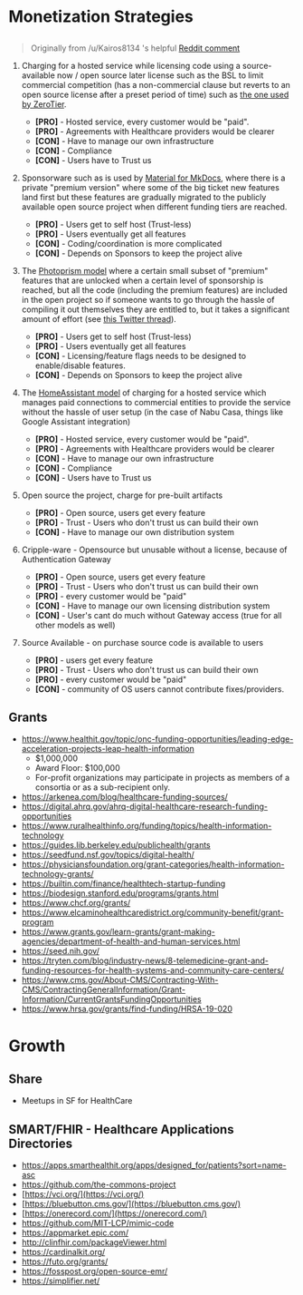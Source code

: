 # Monetization Strategies

## 

> Originally from /u/Kairos8134 's helpful [Reddit comment](https://www.reddit.com/r/selfhosted/comments/xj9rx7/introducing_fasten_a_selfhosted_personal/ip78dhr/)

1. Charging for a hosted service while licensing code using a source-available now / open source later license such as the BSL to limit commercial competition (has a non-commercial clause but reverts to an open source license after a preset period of time) such as [the one used by ZeroTier](https://github.com/zerotier/ZeroTierOne/blob/master/LICENSE.txt).  
	- **[PRO]** - Hosted service, every customer would be "paid". 
	- **[PRO]** - Agreements with Healthcare providers would be clearer
	- **[CON]** - Have to manage our own infrastructure
	- **[CON]** - Compliance
	- **[CON]** - Users have to Trust us 

2. Sponsorware such as is used by [Material for MkDocs](https://squidfunk.github.io/mkdocs-material/insiders/#whats-in-for-me), where there is a private "premium version" where some of the big ticket new features land first but these features are gradually migrated to the publicly available open source project when different funding tiers are reached.  
	- **[PRO]** - Users get to self host (Trust-less)
	- **[PRO]** - Users eventually get all features
	- **[CON]** - Coding/coordination is more complicated
	- **[CON]** - Depends on Sponsors to keep the project alive

3. The [Photoprism model](https://github.com/photoprism/photoprism/issues?q=label%3Asponsor-feature) where a certain small subset of "premium" features that are unlocked when a certain level of sponsorship is reached, but all the code (including the premium features) are included in the open project so if someone wants to go through the hassle of compiling it out themselves they are entitled to, but it takes a significant amount of effort (see [this Twitter thread](https://nitter.net/photoprism_app/status/1363795865543077890#m)).  
	- **[PRO]** - Users get to self host (Trust-less)
	- **[PRO]** - Users eventually get all features
	- **[CON]** - Licensing/feature flags needs to be designed to enable/disable features. 
	- **[CON]** - Depends on Sponsors to keep the project alive

4. The [HomeAssistant model](https://www.nabucasa.com/pricing/) of charging for a hosted service which manages paid connections to commercial entities to provide the service without the hassle of user setup (in the case of Nabu Casa, things like Google Assistant integration)
	- **[PRO]** - Hosted service, every customer would be "paid". 
	- **[PRO]** - Agreements with Healthcare providers would be clearer
	- **[CON]** - Have to manage our own infrastructure
	- **[CON]** - Compliance
	- **[CON]** - Users have to Trust us 

5. Open source the project, charge for pre-built artifacts
	- **[PRO]** - Open source, users get every feature 
	- **[PRO]** - Trust - Users who don't trust us can build their own 
	- **[CON]** - Have to manage our own distribution system

6. Cripple-ware - Opensource but unusable without a license, because of Authentication Gateway
	- **[PRO]** - Open source, users get every feature 
	- **[PRO]** - Trust - Users who don't trust us can build their own 
	- **[PRO]** - every customer would be "paid" 
	- **[CON]** - Have to manage our own licensing distribution system
	- **[CON]** - User's cant do much without Gateway access (true for all other models as well)

7. Source Available - on purchase source code is available to users
	- **[PRO]** - users get every feature 
	- **[PRO]** - Trust - Users who don't trust us can build their own 
	- **[PRO]** - every customer would be "paid" 
	- **[CON]** - community of OS users cannot contribute fixes/providers. 



## Grants
- https://www.healthit.gov/topic/onc-funding-opportunities/leading-edge-acceleration-projects-leap-health-information
	- $1,000,000
	- Award Floor: $100,000
	- For-profit organizations may participate in projects as members of a consortia or as a sub-recipient only.
- https://arkenea.com/blog/healthcare-funding-sources/
- https://digital.ahrq.gov/ahrq-digital-healthcare-research-funding-opportunities
- https://www.ruralhealthinfo.org/funding/topics/health-information-technology
- https://guides.lib.berkeley.edu/publichealth/grants
- https://seedfund.nsf.gov/topics/digital-health/
- https://physiciansfoundation.org/grant-categories/health-information-technology-grants/
- https://builtin.com/finance/healthtech-startup-funding
- https://biodesign.stanford.edu/programs/grants.html
- https://www.chcf.org/grants/
- https://www.elcaminohealthcaredistrict.org/community-benefit/grant-program
- https://www.grants.gov/learn-grants/grant-making-agencies/department-of-health-and-human-services.html
- https://seed.nih.gov/
- https://tryten.com/blog/industry-news/8-telemedicine-grant-and-funding-resources-for-health-systems-and-community-care-centers/
- https://www.cms.gov/About-CMS/Contracting-With-CMS/ContractingGeneralInformation/Grant-Information/CurrentGrantsFundingOpportunities
- https://www.hrsa.gov/grants/find-funding/HRSA-19-020

# Growth

## Share
- Meetups in SF for HealthCare

## SMART/FHIR - Healthcare Applications Directories
- https://apps.smarthealthit.org/apps/designed_for/patients?sort=name-asc
- https://github.com/the-commons-project
- [https://vci.org/](https://vci.org/)
- [https://bluebutton.cms.gov/](https://bluebutton.cms.gov/)
- [https://onerecord.com/](https://onerecord.com/)
- https://github.com/MIT-LCP/mimic-code
- https://appmarket.epic.com/
- http://clinfhir.com/packageViewer.html
- https://cardinalkit.org/
- https://futo.org/grants/
- https://fosspost.org/open-source-emr/
- https://simplifier.net/


